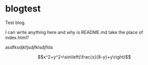 # blogtest
Test blog.

I can write anything here and why is README.md take the place of index.html?

asdfksdjkfjsdjfklsdjflds

$$x^2+y^2=\sin\left(\frac{x}{8-y}+y\right)$$
